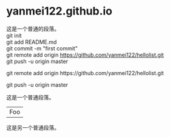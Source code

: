 # yanmei122.github.io
这是一个普通的段落。  
git init   
git add README.md   
git commit -m "first commit"   
git remote add origin https://github.com/yanmei122/hellolist.git   
git push -u origin master      
  
<p>git remote add origin https://github.com/yanmei122/hellolist.git
<p>git push -u origin master

这是一个普通段落。

<table>
    <tr>
        <td>Foo</td>
    </tr>
</table>

这是另一个普通段落。
